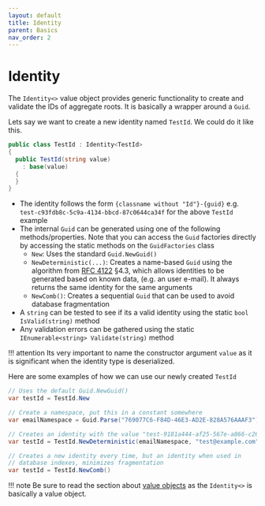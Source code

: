 ```yaml
---
layout: default
title: Identity
parent: Basics
nav_order: 2
---
```


# Identity

The `Identity<>` value object provides generic functionality to create
and validate the IDs of aggregate roots. It is basically a wrapper
around a `Guid`.

Lets say we want to create a new identity named `TestId`. We could do
it like this.

```csharp
public class TestId : Identity<TestId>
{
  public TestId(string value)
    : base(value)
  {
  }
}
```

-  The identity follows the form `{classname without "Id"}-{guid}` e.g.
   `test-c93fdb8c-5c9a-4134-bbcd-87c0644ca34f` for the above
   `TestId` example
-  The internal `Guid` can be generated using one of the following
   methods/properties. Note that you can access the `Guid` factories
   directly by accessing the static methods on the `GuidFactories`
   class
   -  `New`: Uses the standard `Guid.NewGuid()`
   -  `NewDeterministic(...)`: Creates a name-based `Guid` using the
      algorithm from [RFC 4122](https://www.ietf.org/rfc/rfc4122.txt)
      §4.3, which allows identities to be generated based on known data,
      (e.g. an user e-mail). It always returns the same identity for
      the same arguments
   -  `NewComb()`: Creates a sequential `Guid` that can be used to
      avoid database fragmentation
-  A `string` can be tested to see if its a valid identity using the
   static `bool IsValid(string)` method
-  Any validation errors can be gathered using the static
   `IEnumerable<string> Validate(string)` method

!!! attention
    Its very important to name the constructor argument `value`
    as it is significant when the identity type is deserialized.


Here are some examples of how we can use our newly created `TestId`

```csharp
// Uses the default Guid.NewGuid()
var testId = TestId.New
```

```csharp
// Create a namespace, put this in a constant somewhere
var emailNamespace = Guid.Parse("769077C6-F84D-46E3-AD2E-828A576AAAF3");

// Creates an identity with the value "test-9181a444-af25-567e-a866-c263b6f6119a"
var testId = TestId.NewDeterministic(emailNamespace, "test@example.com");
```

```csharp
// Creates a new identity every time, but an identity when used in
// database indexes, minimizes fragmentation
var testId = TestId.NewComb()
```

!!! note
    Be sure to read the section about
    [value objects](../additional/value-objects.md) as the ``Identity<>`` is basically a
    value object.
